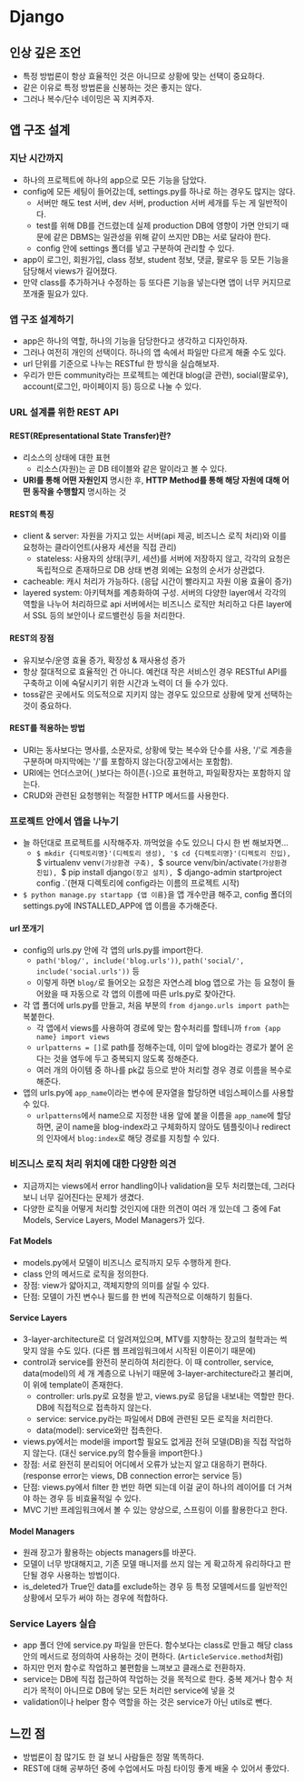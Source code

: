 # Django 

## 인상 깊은 조언
- 특정 방법론이 항상 효율적인 것은 아니므로 상황에 맞는 선택이 중요하다. 
- 같은 이유로 특정 방법론을 신봉하는 것은 좋지는 않다.
- 그러나 복수/단수 네이밍은 꼭 지켜주자.

## 앱 구조 설계
### 지난 시간까지
- 하나의 프로젝트에 하나의 app으로 모든 기능을 담았다.
- config에 모든 세팅이 들어갔는데, settings.py를 하나로 하는 경우도 많지는 않다.
  - 서버만 해도 test 서버, dev 서버, production 서버 세개를 두는 게 일반적이다.
  - test를 위해 DB를 건드렸는데 실제 production DB에 영향이 가면 안되기 때문에 같은 DBMS는 일관성을 위해 같이 쓰지만 DB는 서로 달라야 한다.
  - config 안에 settings 폴더를 넣고 구분하여 관리할 수 있다.
- app이 로그인, 회원가입, class 정보, student 정보, 댓글, 팔로우 등 모든 기능을 담당해서 views가 길어졌다.
- 만약 class를 추가하거나 수정하는 등 또다른 기능을 넣는다면 앱이 너무 커지므로 쪼개줄 필요가 있다.

### 앱 구조 설계하기
- app은 하나의 역할, 하나의 기능을 담당한다고 생각하고 디자인하자.
- 그러나 여전히 개인의 선택이다. 하나의 앱 속에서 파일만 다르게 해줄 수도 있다.
- url 단위를 기준으로 나누는 RESTful 한 방식을 실습해보자.
- 우리가 만든 community라는 프로젝트는 예컨대 blog(글 관련), social(팔로우), account(로그인, 마이페이지 등) 등으로 나눌 수 있다.

### URL 설계를 위한 REST API
#### REST(REpresentational State Transfer)란?
- 리소스의 상태에 대한 표현
  - 리소스(자원)는 곧 DB 테이블와 같은 말이라고 볼 수 있다.
- **URI를 통해 어떤 자원인지** 명시한 후, **HTTP Method를 통해 해당 자원에 대해 어떤 동작을 수행할지** 명시하는 것

#### REST의 특징
- client & server: 자원을 가지고 있는 서버(api 제공, 비즈니스 로직 처리)와 이를 요청하는 클라이언트(사용자 세션을 직접 관리) 
  - stateless: 사용자의 상태(쿠키, 세션)를 서버에 저장하지 않고, 각각의 요청은 독립적으로 존재하므로 DB 상태 변경 외에는 요청의 순서가 상관없다.
- cacheable: 캐시 처리가 가능하다. (응답 시간이 빨라지고 자원 이용 효율이 증가)
- layered system: 아키텍쳐를 계층화하여 구성. 서버의 다양한 layer에서 각각의 역할을 나누어 처리하므로 api 서버에서는 비즈니스 로직만 처리하고 다른 layer에서 SSL 등의 보안이나 로드밸런싱 등을 처리한다.

#### REST의 장점
- 유지보수/운영 효율 증가, 확장성 & 재사용성 증가
- 항상 절대적으로 효율적인 건 아니다. 예컨대 작은 서비스인 경우 RESTful API를 구축하고 이에 숙달시키기 위한 시간과 노력이 더 들 수가 있다. 
- toss같은 곳에서도 의도적으로 지키지 않는 경우도 있으므로 상황에 맞게 선택하는 것이 중요하다.

#### REST를 적용하는 방법
- URI는 동사보다는 명사를, 소문자로, 상황에 맞는 복수와 단수를 사용, '/'로 계층을 구분하며 마지막에는 '/'를 포함하지 않는다(장고에서는 포함함).
- URI에는 언더스코어(`_`)보다는 하이픈(`-`)으로 표현하고, 파일확장자는 포함하지 않는다.
- CRUD와 관련된 요청행위는 적절한 HTTP 메서드를 사용한다.

### 프로젝트 안에서 앱을 나누기
- 늘 하던대로 프로젝트를 시작해주자. 까먹었을 수도 있으니 다시 한 번 해보자면...
  - `$ mkdir {디렉토리명}'(디렉토리 생성), '$ cd {디렉토리명}'(디렉토리 진입), `$ virtualenv venv`(가상환경 구축), `$ source venv/bin/activate`(가상환경 진입), `$ pip install django`(장고 설치), `$ django-admin startproject config .`(현재 디렉토리에 config라는 이름의 프로젝트 시작)
- `$ python manage.py startapp {앱 이름}`을 앱 개수만큼 해주고, config 폴더의 settings.py에 INSTALLED_APP에 앱 이름을 추가해준다.

#### url 쪼개기
- config의 urls.py 안에 각 앱의 urls.py를 import한다.
  - `path('blog/', include('blog.urls'))`, `path('social/', include('social.urls'))` 등
  - 이렇게 하면 `blog/`로 들어오는 요청은 자연스레 blog 앱으로 가는 등 요청이 들어왔을 때 자동으로 각 앱의 이름에 따른 urls.py로 찾아간다.
- 각 앱 폴더에 urls.py를 만들고, 처음 부분의 `from django.urls import path`는 복붙한다. 
  - 각 앱에서 views를 사용하여 경로에 맞는 함수처리를 할테니까 `from {app name} import views`
  - `urlpatterns = []`로 path를 정해주는데, 이미 앞에 blog라는 경로가 붙어 온다는 것을 염두에 두고 중복되지 않도록 정해준다.
  - 여러 개의 아이템 중 하나를 pk값 등으로 받아 처리할 경우 경로 이름을 복수로 해준다.
- 앱의 urls.py에 `app_name`이라는 변수에 문자열을 할당하면 네임스페이스를 사용할 수 있다. 
  - `urlpatterns`에서 name으로 지정한 내용 앞에 붙을 이름을 `app_name`에 할당하면, 굳이 name을 blog-index라고 구체화하지 않아도 템플릿이나 redirect의 인자에서 `blog:index`로 해당 경로를 지칭할 수 있다.

### 비즈니스 로직 처리 위치에 대한 다양한 의견
- 지금까지는 views에서 error handling이나 validation을 모두 처리했는데, 그러다보니 너무 길어진다는 문제가 생겼다.
- 다양한 로직을 어떻게 처리할 것인지에 대한 의견이 여러 개 있는데 그 중에 Fat Models, Service Layers, Model Managers가 있다.

#### Fat Models
- models.py에서 모델이 비즈니스 로직까지 모두 수행하게 한다.
- class 안의 메서드로 로직을 정의한다.
- 장점: view가 얇아지고, 객체지향의 의미를 살릴 수 있다.
- 단점: 모델이 가진 변수나 필드를 한 번에 직관적으로 이해하기 힘들다.

#### Service Layers
- 3-layer-architecture로 더 알려져있으며, MTV를 지향하는 장고의 철학과는 썩 맞지 않을 수도 있다. (다른 웹 프레임워크에서 시작된 이론이기 때문에)
- control과 service를 완전히 분리하여 처리한다. 이 때 controller, service, data(model)의 세 개 계층으로 나뉘기 때문에 3-layer-architecture라고 불리며, 이 위에 template이 존재한다.
  - controller: urls.py로 요청을 받고, views.py로 응답을 내보내는 역할만 한다. DB에 직접적으로 접촉하지 않는다. 
  - service: service.py라는 파일에서 DB에 관련된 모든 로직을 처리한다. 
  - data(model): service와만 접촉한다.
- views.py에서는 model을 import할 필요도 없게끔 전혀 모델(DB)을 직접 작업하지 않는다. (대신 service.py의 함수들을 import한다.)
- 장점: 서로 완전히 분리되어 어디에서 오류가 났는지 알고 대응하기 편하다. (response error는 views, DB connection error는 service 등)
- 단점: views.py에서 filter 한 번만 하면 되는데 이걸 굳이 하나의 레이어를 더 거쳐야 하는 경우 등 비효율적일 수 있다.
- MVC 기반 프레임워크에서 볼 수 있는 양상으로, 스프링이 이를 활용한다고 한다.

#### Model Managers
- 원래 장고가 활용하는 objects managers를 바꾼다.
- 모델이 너무 방대해지고, 기존 모델 매니저를 쓰지 않는 게 확고하게 유리하다고 판단될 경우 사용하는 방법이다.
- is_deleted가 True인 data를 exclude하는 경우 등 특정 모델메서드를 일반적인 상황에서 모두가 써야 하는 경우에 적합하다.

### Service Layers 실습
- app 폴더 안에 service.py 파일을 만든다. 함수보다는 class로 만들고 해당 class 안의 메서드로 정의하여 사용하는 것이 편하다. (`ArticleService.method`처럼)
- 하지만 먼저 함수로 작업하고 불편함을 느껴보고 클래스로 전환하자.
- service는 DB에 직접 접근하여 작업하는 것을 목적으로 한다. 중복 제거나 함수 처리가 목적이 아니므로 DB에 닿는 모든 처리만 service에 넣을 것
- validation이나 helper 함수 역할을 하는 것은 service가 아닌 utils로 뺀다.

## 느낀 점
- 방법론이 참 많기도 한 걸 보니 사람들은 정말 똑똑하다.
- REST에 대해 공부하던 중에 수업에서도 마침 타이밍 좋게 배울 수 있어서 좋았다.
